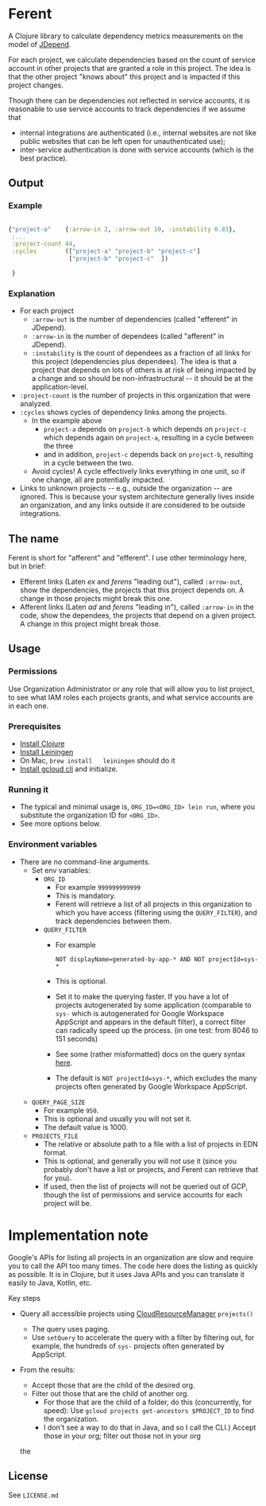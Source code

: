 # Ferent

A Clojure library  to calculate dependency metrics
measurements on the model of [JDepend](https://github.com/clarkware/jdepend).

For each project, we calculate dependencies based on the count
of service account in other projects that are granted a role
in this project. The idea is that the other project "knows about"
this project and is impacted if this project changes.

Though there can be dependencies not reflected in service accounts,
it is reasonable to use service accounts to track dependencies
if we assume that
   * internal integrations are authenticated
   (i.e., internal websites are not like  public websites that can be
   left open for unauthenticated use);
   * inter-service authentication is done with service accounts (which is the best practice).

## Output

### Example

```clojure

{"project-a"    {:arrow-in 2, :arrow-out 10, :instability 0.83},
 ;...
 :project-count 44,
 :cycles        (["project-a" "project-b" "project-c"]
                 ["project-b" "project-c"  ]) 

 }
```

### Explanation
* For each project
  * `:arrow-out`  is the number of dependencies (called "efferent" in JDepend).
  * `:arrow-in` is the number of dependees (called "afferent" in JDepend).
  * `:instability` is the count of dependees as a fraction of all links for this project 
  (dependencies plus dependees). The idea is that a project 
  that depends on lots of others is at risk of being impacted by a change 
  and so  should be non-infrastructural -- it should be at the application-level.
* `:project-count`  is the number of projects in this organization
that were analyzed.
* `:cycles` shows cycles of dependency links among the projects.
  * In the example above 
    * `project-a` depends on `project-b`
    which depends on `project-c` which depends again on `project-a`, resulting
    in a cycle between the three
    * and in addition, `project-c` depends back on `project-b`, resulting
    in a cycle between the two.
  * Avoid cycles! A cycle  effectively links everything in one 
    unit, so if one change, all are potentially impacted.
* Links to unknown projects -- e.g., outside the organization -- 
are ignored. This is because your system architecture generally 
lives inside an organization, and any links outside it are considered to be
outside integrations.

## The name

Ferent is short for "afferent" and "efferent".  I use  other terminology here, but in brief:
* Efferent links (Laten _ex_ and _ferens_ "leading out"), called  `:arrow-out`, show the dependencies,
  the projects that this project depends on. A change in those projects might break this one.
* Afferent links (Laten _ad_ and _ferens_ "leading in"), called  `:arrow-in` in the code, show  the dependees,
  the projects that depend on a given project. A change in this project might break those.


## Usage
### Permissions
Use Organization Administrator or any role that will allow you to
list project, to see what IAM roles each projects grants, and what service accounts
are in each one.

### Prerequisites
* [Install Clojure](https://clojure.org/guides/install_clojure)
* [Install Leiningen](https://leiningen.org/)
* On Mac, `brew install   leiningen` should do it
* [Install gcloud cli](https://cloud.google.com/sdk/docs/install) and initialize.

### Running it
* The typical and minimal usage is, `ORG_ID=<ORG_ID> lein run`, where you substitute
the organization ID for `<ORG_ID>`. 
* See more options below.
   
### Environment variables
* There are no command-line arguments.
  * Set env variables:
    * `ORG_ID`
      * For example `999999999999`
      * This is mandatory.
      * Ferent will retrieve a list of all projects in this organization to which
      you have access (filtering  using the `QUERY_FILTER`),
       and track dependencies between them. 
    * `QUERY_FILTER`
      * For example

          `NOT displayName=generated-by-app-* AND NOT projectId=sys-*`

      * This is optional. 
      * Set it to make the querying faster. If you have a lot of  
      projects autogenerated by some application (comparable to `sys-` which is autogenerated for 
      Google Workspace AppScript and appears in the default filter), a correct filter can radically speed up the process.
      (in one test: from 8046 to 151 seconds)
      * See some (rather misformatted) docs on the  query syntax [here](https://cloud.google.com/workflows/docs/reference/googleapis/cloudresourcemanager/v3/projects/search).
      * The default is `NOT projectId=sys-*`, which excludes the many projects
    often generated by Google Workspace AppScript.
  * `QUERY_PAGE_SIZE`
    * For example `950`.
    * This is optional and usually you will not set it.
    * The default value is 1000.
  * `PROJECTS_FILE`
    * The relative or absolute path to a file with a list of projects in EDN format.
    * This is optional, and generally you will not use it 
    (since you probably don't have a list or projects, and Ferent
    can retrieve that for you).
    * If used, then the list of projects will not be queried out of GCP, 
   though the list of permissions and service accounts for each project will be. 
    
# Implementation note
Google's APIs for listing all projects in an organization are
slow and require you to call the API too many times.
The code here does the listing as quickly as possible. 
It is in Clojure, but it uses Java APIs and you can 
translate it easily to Java, Kotlin, etc.

Key steps
* Query all accessible projects using [CloudResourceManager][1]
`projects()`
   * The query uses paging.
   * Use `setQuery` to accelerate the query with a filter by 
   filtering out, for example, 
   the hundreds of `sys-` projects often generated by AppScript.

* From the results:
  * Accept those that are the child of the desired org.
  * Filter out those that are the child of another org.
    * For those that are the child of a folder, do this 
    (concurrently, for speed): Use 
    `gcloud projects get-ancestors $PROJECT_ID` 
    to find the organization.
    * I don't see a way to do that in Java, and so I call the CLI.)
    Accept those in your org;  filter out those not in your org
 
   
  

  [1]: https://cloud.google.com/java/docs/reference/google-cloud-resourcemanager/latest/com.google.cloud.resourcemanager.v3
the 

## License

See `LICENSE.md`